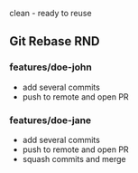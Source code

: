 clean - ready to reuse

## Git Rebase RND

### features/doe-john

- add several commits
- push to remote and open PR

### features/doe-jane

- add several commits
- push to remote and open PR
- squash commits and merge
